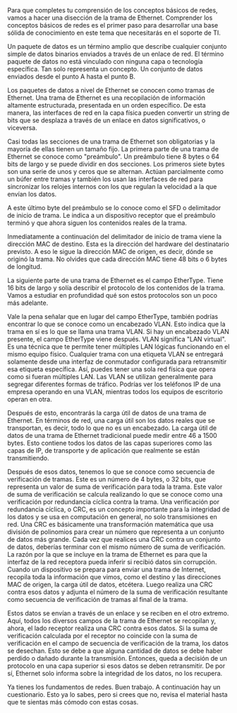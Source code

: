 Para que completes tu comprensión de los conceptos básicos de redes, vamos a hacer una disección de la trama de Ethernet. Comprender los conceptos básicos de redes es el primer paso para desarrollar una base sólida de conocimiento en este tema que necesitarás en el soporte de TI.

Un paquete de datos es un término amplio que describe cualquier conjunto simple de datos binarios enviados a través de un enlace de red. El término paquete de datos no está vinculado con ninguna capa o tecnología específica. Tan solo representa un concepto. Un conjunto de datos enviados desde el punto A hasta el punto B.

Los paquetes de datos a nivel de Ethernet se conocen como tramas de Ethernet. Una trama de Ethernet es una recopilación de información altamente estructurada, presentada en un orden específico. De esta manera, las interfaces de red en la capa física pueden convertir un string de bits que se desplaza a través de un enlace en datos significativos, o viceversa.

Casi todas las secciones de una trama de Ethernet son obligatorias y la mayoría de ellas tienen un tamaño fijo. La primera parte de una trama de Ethernet se conoce como "preámbulo". Un preámbulo tiene 8 bytes o 64 bits de largo y se puede dividir en dos secciones. Los primeros siete bytes son una serie de unos y ceros que se alternan. Actúan parcialmente como un búfer entre tramas y también los usan las interfaces de red para sincronizar los relojes internos con los que regulan la velocidad a la que envían los datos.

A este último byte del preámbulo se lo conoce como el SFD o delimitador de inicio de trama. Le indica a un dispositivo receptor que el preámbulo terminó y que ahora siguen los contenidos reales de la trama.

Inmediatamente a continuación del delimitador de inicio de trama viene la dirección MAC de destino. Esta es la dirección del hardware del destinatario previsto. A eso le sigue la dirección MAC de origen, es decir, dónde se originó la trama. No olvides que cada dirección MAC tiene 48 bits o 6 bytes de longitud.

La siguiente parte de una trama de Ethernet es el campo EtherType. Tiene 16 bits de largo y solía describir el protocolo de los contenidos de la trama. Vamos a estudiar en profundidad qué son estos protocolos son un poco más adelante.

Vale la pena señalar que en lugar del campo EtherType, también podrías encontrar lo que se conoce como un encabezado VLAN. Esto indica que la trama en sí es lo que se llama una trama VLAN. Si hay un encabezado VLAN presente, el campo EtherType viene después. VLAN significa "LAN virtual". Es una técnica que te permite tener múltiples LAN lógicas funcionando en el mismo equipo físico. Cualquier trama con una etiqueta VLAN se entregará solamente desde una interfaz de conmutador configurada para retransmitir esa etiqueta específica. Así, puedes tener una sola red física que opera como si fueran múltiples LAN. Las VLAN se utilizan generalmente para segregar diferentes formas de tráfico. Podrías ver los teléfonos IP de una empresa operando en una VLAN, mientras todos los equipos de escritorio operan en otra.

Después de esto, encontrarás la carga útil de datos de una trama de Ethernet. En términos de red, una carga útil son los datos reales que se transportan, es decir, todo lo que no es un encabezado. La carga útil de datos de una trama de Ethernet tradicional puede medir entre 46 a 1500 bytes. Esto contiene todos los datos de las capas superiores como las capas de IP, de transporte y de aplicación que realmente se están transmitiendo.

Después de esos datos, tenemos lo que se conoce como secuencia de verificación de tramas. Este es un número de 4 bytes, o 32 bits, que representa un valor de suma de verificación para toda la trama. Este valor de suma de verificación se calcula realizando lo que se conoce como una verificación por redundancia cíclica contra la trama. Una verificación por redundancia cíclica, o CRC, es un concepto importante para la integridad de los datos y se usa en computación en general, no solo transmisiones en red. Una CRC es básicamente una transformación matemática que usa división de polinomios para crear un número que representa a un conjunto de datos más grande. Cada vez que realices una CRC contra un conjunto de datos, deberías terminar con el mismo número de suma de verificación. La razón por la que se incluye en la trama de Ethernet es para que la interfaz de la red receptora pueda inferir si recibió datos sin corrupción. Cuando un dispositivo se prepara para enviar una trama de Internet, recopila toda la información que vimos, como el destino y las direcciones MAC de origen, la carga útil de datos, etcétera. Luego realiza una CRC contra esos datos y adjunta el número de la suma de verificación resultante como secuencia de verificación de tramas al final de la trama.

Estos datos se envían a través de un enlace y se reciben en el otro extremo. Aquí, todos los diversos campos de la trama de Ethernet se recopilan y, ahora, el lado receptor realiza una CRC contra esos datos. Si la suma de verificación calculada por el receptor no coincide con la suma de verificación en el campo de secuencia de verificación de la trama, los datos se desechan. Esto se debe a que alguna cantidad de datos se debe haber perdido o dañado durante la transmisión. Entonces, queda a decisión de un protocolo en una capa superior si esos datos se deben retransmitir. De por sí, Ethernet solo informa sobre la integridad de los datos, no los recupera.

Ya tienes los fundamentos de redes. Buen trabajo. A continuación hay un cuestionario. Esto ya lo sabes, pero si crees que no, revisa el material hasta que te sientas más cómodo con estas cosas.

